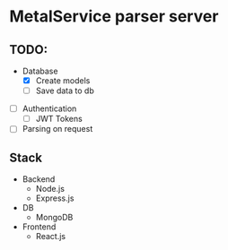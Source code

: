 # MetalService parser server

## TODO:

- Database
  - [x] Create models
  - [ ] Save data to db
- [ ] Authentication
  - [ ] JWT Tokens
- [ ] Parsing on request

## Stack

- Backend
  - Node.js
  - Express.js
- DB
  - MongoDB
- Frontend
  - React.js
